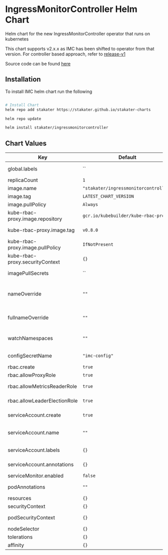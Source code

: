 # IngressMonitorController Helm Chart

Helm chart for the new IngressMonitorController operator that runs on kubernetes

This chart supports v2.x.x as IMC has been shifted to operator from that version. For controller based approach, refer to [release-v1](https://github.com/stakater/IngressMonitorController/tree/release-v1/deployments/kubernetes)

Source code can be found [here](https://github.com/stakater/IngressMonitorController)

## Installation

To install IMC helm chart run the following

```sh

# Install Chart
helm repo add stakater https://stakater.github.io/stakater-charts

helm repo update

helm install stakater/ingressmonitorcontroller
```

## Chart Values

| Key                          | Default                               | Description                                                                                    |
| ---------------------------- | ------------------------------------- | ---------------------------------------------------------------------------------------------- |
| global.labels                | ``                                    | Labels to be added to all components                                                           |
| replicaCount                 | `1`                                   | Replicas for operator                                                                          |
| image.name                   | `"stakater/ingressmonitorcontroller"` | Image repository                                                                               |
| image.tag                    | `LATEST_CHART_VERSION`                | Tag of the Image                                                                               |
| image.pullPolicy             | `Always`                              | Pull policy for the image                                                                      |
| kube-rbac-proxy.image.repository             | `gcr.io/kubebuilder/kube-rbac-proxy`                              | Image repository for kube-rbac-proxy                                                                      |
| kube-rbac-proxy.image.tag            | `v0.8.0`                              | Tag of the kube-rbac-proxy image                                                                      |
| kube-rbac-proxy.image.pullPolicy             | `IfNotPresent`                              | Pull policy for the image                                                                      |
| kube-rbac-proxy.securityContext             | `{}`                              |securityContext for the kube-rbac-proxy Container                                                                      |
| imagePullSecrets             | ``                                    | List of secrets used to pull images                                                            |
| nameOverride                 | `""`                                  | Partial override for ingress-monitor-controller.fullname template (will keep the release name) |
| fullnameOverride             | `""`                                  | Full override for ingress-monitor-controller.fullname template                                 |
| watchNamespaces              | `""`                                  | Comma separated namespace names, set empty to watch all namespaces                             |
| configSecretName             | `"imc-config"`                        | Name of secret that contains configuration                                                     |
| rbac.create                  | `true`                                | Whether to create RBAC                                                                         |
| rbac.allowProxyRole          | `true`                                | Whether to create RBAC for proxy                                                               |
| rbac.allowMetricsReaderRole  | `true`                                | Whether to create RBAC for metrics-reader                                                      |
| rbac.allowLeaderElectionRole | `true`                                | Whether to create leader-election                                                              |
| serviceAccount.create        | `true`                                | Whether to create serviceAccount                                                               |
| serviceAccount.name          | `""`                                  | Name for ServiceAccount, if empty the default chart name will be used                          |
| serviceAccount.labels        | `{}`                                  | Additional labels on ServiceAccount                                                            |
| serviceAccount.annotations   | `{}`                                  | Additional annotations on ServiceAccount                                                       |
| serviceMonitor.enabled       | `false`                               | Create ServiceMonitor for metrics                                                              |
| podAnnotations               | `""`                                  | Additional annotations on deployment                                                           |
| resources                    | `{}`                                  | Requests/Limits for operator                                                                   |
| securityContext              | `{}`                                  | Override for SecurityContext                                                                   |
| podSecurityContext           | `{}`                                  | Override for deployment.Spec.securityContext                                                   |
| nodeSelector                 | `{}`                                  | Override for NodeSelector                                                                      |
| tolerations                  | `{}`                                  | Override for Tolerations                                                                       |
| affinity                     | `{}`                                  | Override for Affinity                                                                          |
